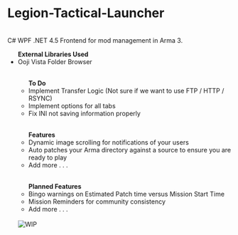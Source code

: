 Legion-Tactical-Launcher
========================
<br>
C# WPF .NET 4.5 Frontend for mod management in Arma 3. 
<br>
<ul><b>External Libraries Used</b>
	<li>Ooji Vista Folder Browser</li>
<br>
<ul><b>To Do</b>
  <li>Implement Transfer Logic (Not sure if we want to use FTP / HTTP / RSYNC)</li>
  <li>Implement options for all tabs</li>
  <li>Fix INI not saving information properly</li>
</ul>
<br>
<ul><b>Features</b>
  <li>Dynamic image scrolling for notifications of your users</li>
  <li>Auto patches your Arma directory against a source to ensure you are ready to play</li>
  <li>Add more . . .</li>
</ul>
<br>
<ul><b>Planned Features</b>
  <li>Bingo warnings on Estimated Patch time versus Mission Start Time</li>
  <li>Mission Reminders for community consistency</li>
  <li>Add more . . .</li>
</ul>
<br>
<img src="http://i.imgur.com/hiODNJH.png" alt="WIP">
